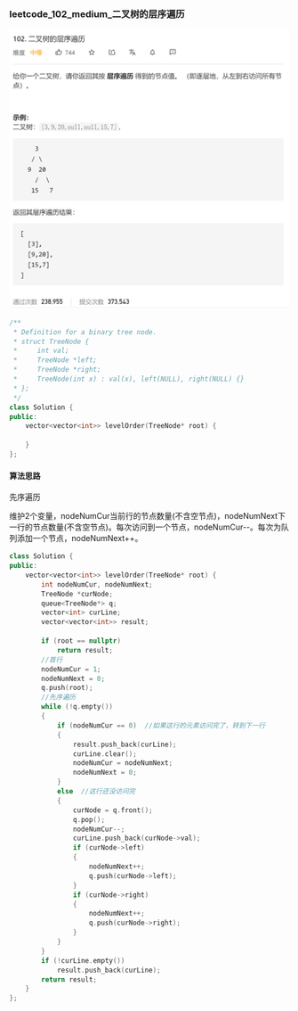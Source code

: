 ### leetcode_102_medium_二叉树的层序遍历

![image-20210113152501209](leetcode_102_medium_%E4%BA%8C%E5%8F%89%E6%A0%91%E7%9A%84%E5%B1%82%E5%BA%8F%E9%81%8D%E5%8E%86.assets/image-20210113152501209.png)

```c++
/**
 * Definition for a binary tree node.
 * struct TreeNode {
 *     int val;
 *     TreeNode *left;
 *     TreeNode *right;
 *     TreeNode(int x) : val(x), left(NULL), right(NULL) {}
 * };
 */
class Solution {
public:
    vector<vector<int>> levelOrder(TreeNode* root) {
        
    }
};
```

#### 算法思路

先序遍历

维护2个变量，nodeNumCur当前行的节点数量(不含空节点)，nodeNumNext下一行的节点数量(不含空节点)。每次访问到一个节点，nodeNumCur--。每次为队列添加一个节点，nodeNumNext++。

```c++
class Solution {
public:
	vector<vector<int>> levelOrder(TreeNode* root) {
		int nodeNumCur, nodeNumNext;
		TreeNode *curNode;
		queue<TreeNode*> q;
		vector<int> curLine;
		vector<vector<int>> result;

		if (root == nullptr)
			return result;
		//首行
		nodeNumCur = 1;
		nodeNumNext = 0;
		q.push(root);
		//先序遍历
		while (!q.empty())
		{
			if (nodeNumCur == 0)  //如果这行的元素访问完了，转到下一行
			{
				result.push_back(curLine);
				curLine.clear();
				nodeNumCur = nodeNumNext;
				nodeNumNext = 0;
			}
			else  //这行还没访问完
			{
				curNode = q.front();
				q.pop();
				nodeNumCur--;
				curLine.push_back(curNode->val);
				if (curNode->left)
				{
					nodeNumNext++;
					q.push(curNode->left);
				}
				if (curNode->right)
				{
					nodeNumNext++;
					q.push(curNode->right);
				}
			}
		}
		if (!curLine.empty())
			result.push_back(curLine);
		return result;
	}
};
```

